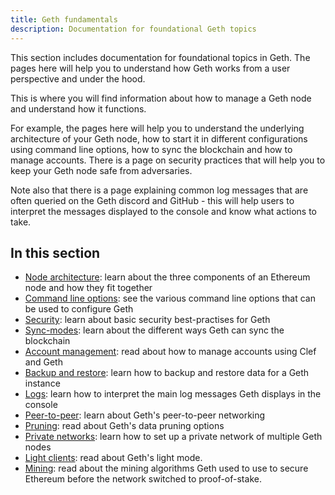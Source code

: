```yaml
---
title: Geth fundamentals
description: Documentation for foundational Geth topics
---
```


This section includes documentation for foundational topics in Geth. The pages here will help you to understand how Geth works from a user perspective and under the hood.

This is where you will find information about how to manage a Geth node and understand how it functions.

For example, the pages here will help you to understand the underlying architecture of your Geth node, how to start it in different configurations using command line options, how to sync the blockchain and how to manage accounts. There is a page on security practices that will help you to keep your Geth node safe from adversaries.

Note also that there is a page explaining common log messages that are often queried on the Geth discord and GitHub - this will help users to interpret the messages displayed to the console and know what actions to take.

## In this section

- [Node architecture](/docs/fundamentals/node-architecture): learn about the three components of an Ethereum node and how they fit together
- [Command line options](/docs/fundamentals/command-line-options): see the various command line options that can be used to configure Geth
- [Security](/docs/fundamentals/security): learn about basic security best-practises for Geth
- [Sync-modes](/docs/fundamentals/sync-modes): learn about the different ways Geth can sync the blockchain
- [Account management](/docs/fundamentals/account-management): read about how to manage accounts using Clef and Geth
- [Backup and restore](/docs/fundamentals/backup-restore): learn how to backup and restore data for a Geth instance
- [Logs](/docs/fundamentals/logs): learn how to interpret the main log messages Geth displays in the console
- [Peer-to-peer](/docs/fundamentals/peer-to-peer): learn about Geth's peer-to-peer networking
- [Pruning](/docs/fundamentals/pruning): read about Geth's data pruning options
- [Private networks](/docs/fundamentals/private-network): learn how to set up a private network of multiple Geth nodes
- [Light clients](/docs/fundamentals/les): read about Geth's light mode.
- [Mining](/docs/fundamentals/mining): read about the mining algorithms Geth used to use to secure Ethereum before the network switched to proof-of-stake.
